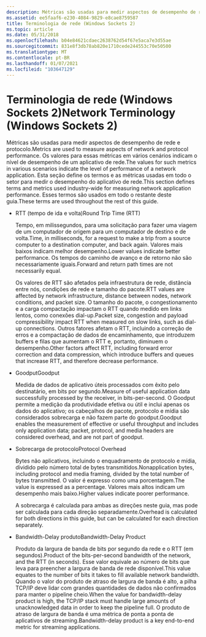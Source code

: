 ```yaml
---
description: Métricas são usadas para medir aspectos de desempenho de rede e protocolo.
ms.assetid: ee5faaf6-e230-4084-9829-e8cae8759587
title: Terminologia de rede (Windows Sockets 2)
ms.topic: article
ms.date: 05/31/2018
ms.openlocfilehash: b04e84621cdaec2638762d54f67e5aca7e3d55ae
ms.sourcegitcommit: 831e8f3db78ab820e1710cede244553c70e50500
ms.translationtype: MT
ms.contentlocale: pt-BR
ms.lasthandoff: 01/07/2021
ms.locfileid: "103647129"
---
```

# <a name="network-terminology-windows-sockets-2"></a><span data-ttu-id="d6f92-103">Terminologia de rede (Windows Sockets 2)</span><span class="sxs-lookup"><span data-stu-id="d6f92-103">Network Terminology (Windows Sockets 2)</span></span>

<span data-ttu-id="d6f92-104">Métricas são usadas para medir aspectos de desempenho de rede e protocolo.</span><span class="sxs-lookup"><span data-stu-id="d6f92-104">Metrics are used to measure aspects of network and protocol performance.</span></span> <span data-ttu-id="d6f92-105">Os valores para essas métricas em vários cenários indicam o nível de desempenho de um aplicativo de rede.</span><span class="sxs-lookup"><span data-stu-id="d6f92-105">The values for such metrics in various scenarios indicate the level of performance of a network application.</span></span> <span data-ttu-id="d6f92-106">Esta seção define os termos e as métricas usadas em todo o setor para medir o desempenho do aplicativo de rede.</span><span class="sxs-lookup"><span data-stu-id="d6f92-106">This section defines terms and metrics used industry-wide for measuring network application performance.</span></span> <span data-ttu-id="d6f92-107">Esses termos são usados em todo o restante deste guia.</span><span class="sxs-lookup"><span data-stu-id="d6f92-107">These terms are used throughout the rest of this guide.</span></span>

-   <span data-ttu-id="d6f92-108">RTT (tempo de ida e volta)</span><span class="sxs-lookup"><span data-stu-id="d6f92-108">Round Trip Time (RTT)</span></span>

    <span data-ttu-id="d6f92-109">Tempo, em milissegundos, para uma solicitação para fazer uma viagem de um computador de origem para um computador de destino e de volta.</span><span class="sxs-lookup"><span data-stu-id="d6f92-109">Time, in milliseconds, for a request to make a trip from a source computer to a destination computer, and back again.</span></span> <span data-ttu-id="d6f92-110">Valores mais baixos indicam melhor desempenho.</span><span class="sxs-lookup"><span data-stu-id="d6f92-110">Lower values indicate better performance.</span></span> <span data-ttu-id="d6f92-111">Os tempos do caminho de avanço e de retorno não são necessariamente iguais.</span><span class="sxs-lookup"><span data-stu-id="d6f92-111">Forward and return path times are not necessarily equal.</span></span>

    <span data-ttu-id="d6f92-112">Os valores de RTT são afetados pela infraestrutura de rede, distância entre nós, condições de rede e tamanho do pacote.</span><span class="sxs-lookup"><span data-stu-id="d6f92-112">RTT values are affected by network infrastructure, distance between nodes, network conditions, and packet size.</span></span> <span data-ttu-id="d6f92-113">O tamanho do pacote, o congestionamento e a carga compactação impactam o RTT quando medido em links lentos, como conexões dial-up.</span><span class="sxs-lookup"><span data-stu-id="d6f92-113">Packet size, congestion and payload compressibility impact RTT when measured on slow links, such as dial-up connections.</span></span> <span data-ttu-id="d6f92-114">Outros fatores afetam o RTT, incluindo a correção de erros e a compactação de dados de encaminhamento, que introduzem buffers e filas que aumentam o RTT e, portanto, diminuem o desempenho.</span><span class="sxs-lookup"><span data-stu-id="d6f92-114">Other factors affect RTT, including forward error correction and data compression, which introduce buffers and queues that increase RTT, and therefore decrease performance.</span></span>

-   <span data-ttu-id="d6f92-115">Goodput</span><span class="sxs-lookup"><span data-stu-id="d6f92-115">Goodput</span></span>

    <span data-ttu-id="d6f92-116">Medida de dados de aplicativo úteis processados com êxito pelo destinatário, em bits por segundo.</span><span class="sxs-lookup"><span data-stu-id="d6f92-116">Measure of useful application data successfully processed by the receiver, in bits-per-second.</span></span> <span data-ttu-id="d6f92-117">O Goodput permite a medição da produtividade efetiva ou útil e inclui apenas os dados do aplicativo; os cabeçalhos de pacote, protocolo e mídia são considerados sobrecarga e não fazem parte do goodput.</span><span class="sxs-lookup"><span data-stu-id="d6f92-117">Goodput enables the measurement of effective or useful throughput and includes only application data; packet, protocol, and media headers are considered overhead, and are not part of goodput.</span></span>

-   <span data-ttu-id="d6f92-118">Sobrecarga de protocolo</span><span class="sxs-lookup"><span data-stu-id="d6f92-118">Protocol Overhead</span></span>

    <span data-ttu-id="d6f92-119">Bytes não aplicativos, incluindo o enquadramento de protocolo e mídia, dividido pelo número total de bytes transmitidos.</span><span class="sxs-lookup"><span data-stu-id="d6f92-119">Nonapplication bytes, including protocol and media framing, divided by the total number of bytes transmitted.</span></span> <span data-ttu-id="d6f92-120">O valor é expresso como uma porcentagem.</span><span class="sxs-lookup"><span data-stu-id="d6f92-120">The value is expressed as a percentage.</span></span> <span data-ttu-id="d6f92-121">Valores mais altos indicam um desempenho mais baixo.</span><span class="sxs-lookup"><span data-stu-id="d6f92-121">Higher values indicate poorer performance.</span></span>

    <span data-ttu-id="d6f92-122">A sobrecarga é calculada para ambas as direções neste guia, mas pode ser calculada para cada direção separadamente.</span><span class="sxs-lookup"><span data-stu-id="d6f92-122">Overhead is calculated for both directions in this guide, but can be calculated for each direction separately.</span></span>

-   <span data-ttu-id="d6f92-123">Bandwidth-Delay produto</span><span class="sxs-lookup"><span data-stu-id="d6f92-123">Bandwidth-Delay Product</span></span>

    <span data-ttu-id="d6f92-124">Produto da largura de banda de bits por segundo da rede e o RTT (em segundos).</span><span class="sxs-lookup"><span data-stu-id="d6f92-124">Product of the bits-per-second bandwidth of the network, and the RTT (in seconds).</span></span> <span data-ttu-id="d6f92-125">Esse valor equivale ao número de bits que leva para preencher a largura de banda de rede disponível.</span><span class="sxs-lookup"><span data-stu-id="d6f92-125">This value equates to the number of bits it takes to fill available network bandwidth.</span></span> <span data-ttu-id="d6f92-126">Quando o valor do produto de atraso de largura de banda é alto, a pilha TCP/IP deve lidar com grandes quantidades de dados não confirmados para manter o pipeline cheio.</span><span class="sxs-lookup"><span data-stu-id="d6f92-126">When the value for bandwidth-delay product is high, the TCP/IP stack must handle large amounts of unacknowledged data in order to keep the pipeline full.</span></span> <span data-ttu-id="d6f92-127">O produto de atraso de largura de banda é uma métrica de ponta a ponta de aplicativos de streaming.</span><span class="sxs-lookup"><span data-stu-id="d6f92-127">Bandwidth-delay product is a key end-to-end metric for streaming applications.</span></span>

 

 



